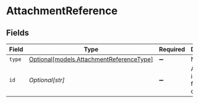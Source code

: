 # AttachmentReference


## Fields

| Field                                                                            | Type                                                                             | Required                                                                         | Description                                                                      | Example                                                                          |
| -------------------------------------------------------------------------------- | -------------------------------------------------------------------------------- | -------------------------------------------------------------------------------- | -------------------------------------------------------------------------------- | -------------------------------------------------------------------------------- |
| `type`                                                                           | [Optional[models.AttachmentReferenceType]](../models/attachmentreferencetype.md) | :heavy_minus_sign:                                                               | N/A                                                                              | invoice                                                                          |
| `id`                                                                             | *Optional[str]*                                                                  | :heavy_minus_sign:                                                               | A unique identifier for an object.                                               | 12345                                                                            |